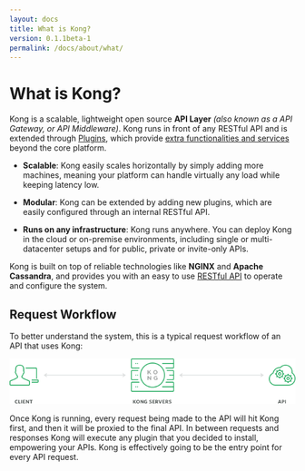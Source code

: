 ```yaml
---
layout: docs
title: What is Kong?
version: 0.1.1beta-1
permalink: /docs/about/what/
---
```


# What is Kong?

Kong is a scalable, lightweight open source **API Layer** *(also known as a API Gateway, or API Middleware)*. Kong runs in front of any RESTful API and is extended through [Plugins](#plugins), which provide [extra functionalities and services](/plugins/) beyond the core platform.

* **Scalable**: Kong easily scales horizontally by simply adding more machines, meaning your platform can handle virtually any load while keeping latency low.

* **Modular**: Kong can be extended by adding new plugins, which are easily configured through an internal RESTful API.

* **Runs on any infrastructure**: Kong runs anywhere. You can deploy Kong in the cloud or on-premise environments, including single or multi-datacenter setups and for public, private or invite-only APIs.

Kong is built on top of reliable technologies like **NGINX** and **Apache Cassandra**, and provides you with an easy to use [RESTful API](#internal-api-endpoints) to operate and configure the system.

## Request Workflow

To better understand the system, this is a typical request workflow of an API that uses Kong:

![](/assets/images/docs/kong-simple.png)

Once Kong is running, every request being made to the API will hit Kong first, and then it will be proxied to the final API. In between requests and responses Kong will execute any plugin that you decided to install, empowering your APIs. Kong is effectively going to be the entry point for every API request.
